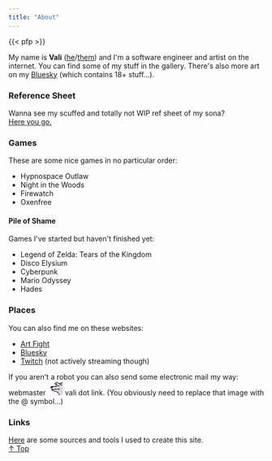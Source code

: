 ```yaml
---
title: "About"
---
```


<div class="card h-card">
    <div class="img-wrap-left" >
        {{< pfp >}}
        <p>
            My name is <strong class="p-name">Vali</strong> (<a
                href="https://en.wiktionary.org/wiki/he#Pronoun" class="u-pronoun">he</a>/<a
                href="https://en.wiktionary.org/wiki/they#Pronoun" class="u-pronoun">them</a>) and
            <span class="p-note">I'm a software engineer and artist on the internet.</span> You can
            find
            some of my stuff in the gallery. There's also more art on my <a rel="me" class="u-url"
                href="https://bsky.app/profile/vali.link">Bluesky</a> (which contains 18+
            stuff…).<a rel="me" class="u-url" href="https://vali.link"></a></p>
    </div>
</div>
<div class="card" id="ref">
    <h3>Reference Sheet</h3>
    Wanna see my scuffed and totally not WIP ref sheet of my sona?<br />
    <a href="/ref">Here you go.</a>
</div>
<div class="card" id="games">
    <h3>Games</h3>
    These are some nice games in no particular order:
    <ul>
        <li>Hypnospace Outlaw</li>
        <li>Night in the Woods</li>
        <li>Firewatch</li>
        <li>Oxenfree</li>
    </ul>
    <h4>Pile of Shame</h4>
    Games I've started but haven't finished yet:
    <ul>
        <li>Legend of Zelda: Tears of the Kingdom</li>
        <li>Disco Elysium</li>
        <li>Cyberpunk</li>
        <li>Mario Odyssey</li>
        <li>Hades</li>
    </ul>
</div>
<div class="card" id="places">
    <h3>Places</h3>
    <p>
        You can also find me on these websites:
    </p>
    <ul>
        <li><a target="_blank" href="https://artfight.net/~vali_woof">Art Fight</a></li>
        <li><a target="_blank" href="https://bsky.app/profile/vali.link">Bluesky</a></li>
        <li><a target="_blank" href="https://twitch.tv/vali_woof">Twitch</a> (not actively streaming
            though)</li>
    </ul>
    <p>
        If you aren't a robot you can also send some electronic mail my way: webmaster <img
            src="/res/dog.gif" onclick="bark();"> vali dot link. (You obviously need to replace that
        image with the @ symbol…)
    </p>
</div>
<div class="card">
    <h3>Links</h3>
    <a href="/links">Here</a> are some sources and tools I used to create this site.
</div>
<a href="#top" id="bottom">&ShortUpArrow; Top</a>